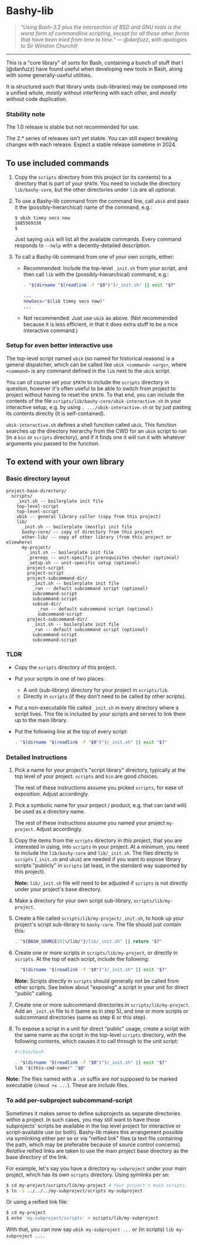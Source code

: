 Bashy-lib
=========

<blockquote><i>
"Using Bash-3.2 plus the intersection of BSD and GNU tools is the worst form
of commandline scripting, except for all those other forms that have been tried
from time to time." &mdash; @danfuzz, with apologies to Sir Winston Churchill
</i></blockquote>

- - - - - - - - - -

This is a "core library" of sorts for Bash, containing a bunch of stuff that
I (@danfuzz) have found useful when developing new tools in Bash, along with
some generally-useful utilities.

It is structured such that library units (sub-libraries) may be composed into a
unified whole, _mostly_ without interfering with each other, and _mostly_
without code duplication.

### Stability note

The 1.0 release is stable but not recommended for use.

The 2.* series of releases isn't yet stable. You can still expect breaking
changes with each release. Expect a stable release sometime in 2024.

## To use included commands

1. Copy the `scripts` directory from this project (or its contents) to a
   directory that is part of your `$PATH`. You need to include the directory
   `lib/bashy-core`, but the other directories under `lib` are all optional.

2. To use a Bashy-lib command from the command line, call `ubik` and pass it
   the (possibly-hierarchical) name of the command, e.g.:

   ```
   $ ubik timey secs now
   1685569338
   $
   ```

   Just saying `ubik` will list all the available commands. Every command
   responds to `--help` with a decently-detailed description.

2. To call a Bashy-lib command from one of your own scripts, either:

   * Recommended: Include the top-level `_init.sh` from your script, and then
     call `lib` with the (possibly-hierarchical) command, e.g.:

     ```bash
     . "$(dirname "$(readlink -f "$0")")/_init.sh" || exit "$?"

     ...
     nowSecs="$(lib timey secs now)"
     ...
     ```

   * Not recommended: Just use `ubik` as above. (Not recommended because it is
     less efficient, in that it does extra stuff to be a nice interactive
     command.)

### Setup for even better interactive use

The top-level script named `ubik` (so named for historical reasons) is a
general dispatcher, which can be called like `ubik <command> <args>`, where
`<command>` is any command defined in the `lib` next to the `ubik` script.

You can of course set your `$PATH` to include the `scripts` directory in
question, however it's often useful to be able to switch from project to project
without having to reset the `$PATH`. To that end, you can include the contents
of the file `scripts/lib/bashy-core/ubik-interactive.sh` in your interactive
setup, e.g. by using `. .../ubik-interactive.sh` or by just pasting its
contents directly (it is self-contained).

`ubik-interactive.sh` defines a shell function called `ubik`. This function
searches up the directory hierarchy from the CWD for an `ubik` script to run (in
a `bin` or `scripts` directory), and if it finds one it will run it with
whatever arguments you passed to the function.

## To extend with your own library

### Basic directory layout

```
project-base-directory/
  scripts/
    _init.sh -- boilerplate init file
    top-level-script
    top-level-script
    ubik -- general library caller (copy from this project)
    lib/
      _init.sh -- boilerplate (mostly) init file
      bashy-core/ -- copy of directory from this project
      other-lib/ -- copy of other library (from this project or elsewhere)
      my-project/
        _init.sh -- boilerplate init file
        _prereqs -- unit-specific prerequisites checker (optional)
        _setup.sh -- unit-specific setup (optional)
        project-script
        project-script
        project-subcommand-dir/
          _init.sh -- boilerplate init file
          _run -- default subcommand script (optional)
          subcommand-script
          subcommand-script
          subsub-dir/
            _run -- default subcommand script (optional)
            subcommand-script
        project-subcommand-dir/
          _init.sh -- boilerplate init file
          _run -- default subcommand script (optional)
          subcommand-script
          subcommand-script
```

### TLDR

* Copy the `scripts` directory of this project.

* Put your scripts in one of two places:
  * A unit (sub-library) directory for your project in `scripts/lib`.
  * Directly in `scripts` (if they don't need to be called by other scripts).

* Put a non-executable file called `_init.sh` in every directory where a script
  lives. This file is included by your scripts and serves to link them up to the
  main library.

* Put the following line at the top of every script:

  ```bash
  . "$(dirname "$(readlink -f "$0")")/_init.sh" || exit "$?"
  ```

### Detailed Instructions

1. Pick a name for your project's "script library" directory, typically at the
   top level of your project. `scripts` and `bin` are good choices.

   The rest of these instructions assume you picked `scripts`, for ease of
   exposition. Adjust accordingly.

2. Pick a symbolic name for your project / product, e.g. that can (and will) be
   used as a directory name.

   The rest of these instructions assume you named your project `my-project`.
   Adjust accordingly.

3. Copy the items from the `scripts` directory in _this_ project, that you are
   interested in using, into `scripts` in your project. At a minimum, you need
   to include the `lib/bashy-core` and `lib/_init.sh`. The files directly in
   `scripts` (`_init.sh` and `ubik`) are needed if you want to expose library
   scripts "publicly" in `scripts` (at least, in the standard way supported by
   this project).

   **Note:** `lib/_init.sh` file will need to be adjusted if `scripts` is not
   directly under your project's base directory.

4. Make a directory for your own script sub-library, `scripts/lib/my-project`.

5. Create a file called `scripts/lib/my-project/_init.sh`, to hook up
   your project's script sub-library to `bashy-core`. The file should just
   contain this:

   ```bash
   . "${BASH_SOURCE[0]%/lib/*}/lib/_init.sh" || return "$?"
   ```

6. Create one or more scripts in `scripts/lib/my-project`, or directly in
   `scripts`. At the top of each script, include the following:

   ```bash
   . "$(dirname "$(readlink -f "$0")")/_init.sh" || exit "$?"
   ```

   **Note:** Scripts directly in `scripts` should generally not be called from
   other scripts. See below about "exposing" a script in your unit for direct
   "public" calling.

7. Create one or more subcommand directories in `scripts/lib/my-project`. Add
   an `_init.sh` file to it (same as in step 5), and one or more scripts or
   subcommand directories (same as step 6 or this step).

8. To expose a script in a unit for direct "public" usage, create a script with
   the same name as the script in the top-level `scripts` directory, with the
   following contents, which causes it to call through to the unit script:

   ```bash
   #!/bin/bash

   . "$(dirname "$(readlink -f "$0")")/_init.sh" || exit "$?"
   lib "$(this-cmd-name)" "$@"
   ```

**Note:** The files named with a `.sh` suffix are _not_ supposed to be marked
executable (`chmod +x ...`). These are _include_ files.

### To add per-subproject subcommand-script

Sometimes it makes sense to define subprojects as separate directories within
a project. In such cases, you may still want to have those subprojects' scripts
be available in the top level project for interactive or script-available use
(or both). Bashy-lib makes this arrangement possible via symlinking either per
se or via "reified link" files (a text file containing the path, which may be
preferable because of source control concerns). *Relative* reified links are
taken to use the main project base directory as the base directory of the link.

For example, let's say you have a directory `my-subproject` under your main
project, which has its own `scripts` directory. Using symlinks per se:

```bash
$ cd my-project/scripts/lib/my-project # Your project's main scripts.
$ ln -s ../../../my-subproject/scripts my-subproject
```

Or using a reified link file:

```bash
$ cd my-project
$ echo 'my-subproject/scripts' > scripts/lib/my-subproject
```

With that, you can now say `ubik my-subproject ...` or (in scripts) `lib
my-subproject ...`.
